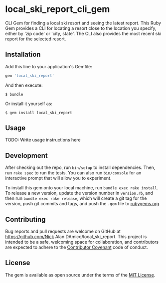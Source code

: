 # local_ski_report_cli_gem

CLI Gem for finding a local ski resort and seeing the latest report.
This Ruby Gem provides a CLI for locating a resort close to the location you specify, either by 'zip code' or 'city, state'. The CLI also provides the most recent ski report for the selected resort.

## Installation

Add this line to your application's Gemfile:

```ruby
gem 'local_ski_report'
```

And then execute:

    $ bundle

Or install it yourself as:

    $ gem install local_ski_report

## Usage

TODO: Write usage instructions here

## Development

After checking out the repo, run `bin/setup` to install dependencies. Then, run `rake spec` to run the tests. You can also run `bin/console` for an interactive prompt that will allow you to experiment.

To install this gem onto your local machine, run `bundle exec rake install`. To release a new version, update the version number in `version.rb`, and then run `bundle exec rake release`, which will create a git tag for the version, push git commits and tags, and push the `.gem` file to [rubygems.org](https://rubygems.org).

## Contributing

Bug reports and pull requests are welcome on GitHub at https://github.com/Nick Alan DAmico/local_ski_report. This project is intended to be a safe, welcoming space for collaboration, and contributors are expected to adhere to the [Contributor Covenant](http://contributor-covenant.org) code of conduct.


## License

The gem is available as open source under the terms of the [MIT License](http://opensource.org/licenses/MIT).

